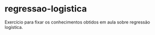 # regressao-logistica

Exercício para fixar os conhecimentos obtidos em aula sobre regressão logística.
